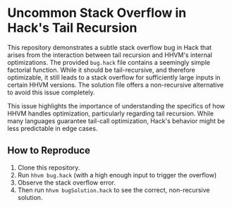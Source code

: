 # Uncommon Stack Overflow in Hack's Tail Recursion

This repository demonstrates a subtle stack overflow bug in Hack that arises from the interaction between tail recursion and HHVM's internal optimizations.  The provided `bug.hack` file contains a seemingly simple factorial function. While it should be tail-recursive, and therefore optimizable, it still leads to a stack overflow for sufficiently large inputs in certain HHVM versions. The solution file offers a non-recursive alternative to avoid this issue completely. 

This issue highlights the importance of understanding the specifics of how HHVM handles optimization, particularly regarding tail recursion. While many languages guarantee tail-call optimization, Hack's behavior might be less predictable in edge cases. 

## How to Reproduce
1. Clone this repository.
2. Run `hhvm bug.hack` (with a high enough input to trigger the overflow)
3. Observe the stack overflow error.
4. Then run `hhvm bugSolution.hack` to see the correct, non-recursive solution.